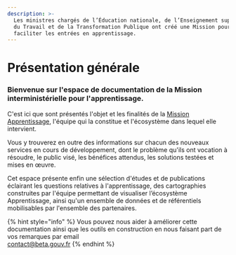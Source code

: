 ```yaml
---
description: >-
  Les ministres chargés de l’Éducation nationale, de l’Enseignement supérieur,
  du Travail et de la Transformation Publique ont créé une Mission pour
  faciliter les entrées en apprentissage.
---
```


# Présentation générale

### **Bienvenue sur l'espace de documentation de la Mission interministérielle pour l'apprentissage.** 

C'est ici que sont présentés l'objet et les finalités de la [Mission Apprentissage](https://travail-emploi.gouv.fr/actualites/l-actualite-du-ministere/article/une-mission-pour-faciliter-les-entrees-en-apprentissage), l'équipe qui la constitue et l'écosystème dans lequel elle intervient.   
   
Vous y trouverez en outre des informations sur chacun des nouveaux services en cours de développement, dont le problème qu'ils ont vocation à résoudre, le public visé, les bénéfices attendus, les solutions testées et mises en œuvre.  
  
Cet espace présente enfin une sélection d'études et de publications éclairant les questions relatives à l'apprentissage, des cartographies construites par l'équipe permettant de visualiser l’écosystème Apprentissage, ainsi qu'un ensemble de données et de référentiels mobilisables par l'ensemble des partenaires.





{% hint style="info" %}
Vous pouvez nous aider à améliorer cette documentation ainsi que les outils en construction en nous faisant part de vos remarques par email  
[contact@beta.gouv.fr](mailto:contact@beta.gouv.fr)
{% endhint %}



